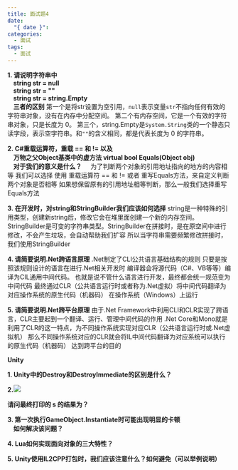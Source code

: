 ```yaml
---
title: 面试题4
date:
  "{ date }": 
categories:
  - 面试
tags:
  - 面试
---
```


**1. 请说明字符串中  
    string str = null  
    string str = ""  
    string str = string.Empty  
    三者的区别**
第一个是将str设置为空引用，`null`表示变量`str`不指向任何有效的字符串对象，没有在内存中分配空间。
第二个有内存空间，它是一个有效的字符串对象，只是长度为 0。
第三个，string.Empty是`System.String`类的一个静态只读字段，表示空字符串。和`""`的含义相同，都是代表长度为 0 的字符串。

**2. C#重载运算符，重载 == 和 != 以及   
    万物之父Object基类中的虚方法 virtual bool Equals(Object obj)  
    对于我们的意义是什么？**
   
为了判断两个对象的引用地址指向的地方的内容相等 我们可以选择 使用 重载运算符 == 和 != 或者 重写Equals方法，来自定义判断两个对象是否相等 
如果想保留原有的引用地址相等判断，那么一般我们选择重写Equals方法

**3. 在开发时，对string和StringBuilder我们应该如何选择**
string是一种特殊的引用类型，创建新string后，修改它会在堆里面创建一个新的内存空间。
StringBuilder是可变的字符串类型。StringBuilder在拼接时，是在原空间中进行修改，不会产生垃圾，会自动帮助我们扩容 所以当字符串需要频繁修改拼接时，我们使用StringBuilder

**4. 请简要说明.Net跨语言原理**
.Net制定了CLI公共语言基础结构的规则 只要是按照该规则设计的语言在进行.Net相关开发时 编译器会将源代码（C#、VB等等）编译为CIL通用中间代码。 也就是说不管什么语言进行开发，最终都会统一规范变为中间代码 最终通过CLR（公共语言运行时或者称为.Net虚拟）将中间代码翻译为对应操作系统的原生代码（机器码） 在操作系统（Windows）上运行

**5. 请简要说明.Net跨平台原理**
由于.Net Framework中利用CLI和CLR实现了跨语言，CLR主要起到一个翻译、运行、管理中间代码的作用
.Net Core和Mono就是利用了CLR的这一特点，为不同操作系统实现对应CLR（公共语言运行时或.Net虚拟机） 
那么不同操作系统对应的CLR就会将IL中间代码翻译为对应系统可以执行的原生代码（机器码） 达到跨平台的目的

**Unity**

**1. Unity中的Destroy和DestroyImmediate的区别是什么？**

**2.**![](https://scf1a0b4c9d9e6od-sb-qn.qiqiuyun.net/files/course/2024/10-20/101110e61e19509007.png)

**请问最终打印的 s 的结果为？**

**3. 第一次执行GameObject.Instantiate时可能出现明显的卡顿  
    如何解决该问题？**

**4. Lua如何实现面向对象的三大特性？**

**5. Unity使用IL2CPP打包时，我们应该注意什么？如何避免（可以举例说明）**